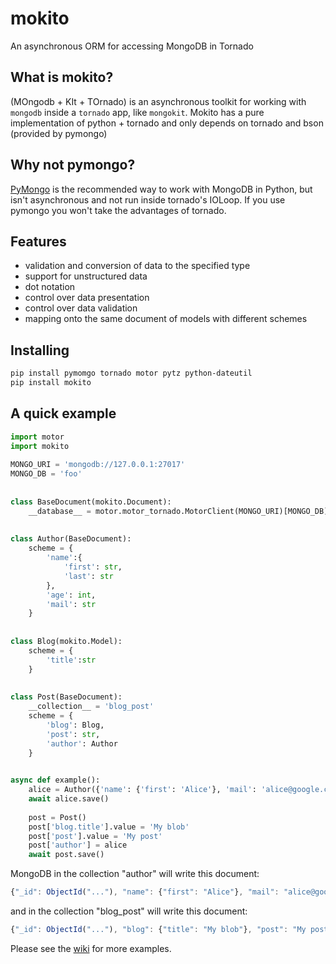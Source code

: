 # mokito
An asynchronous ORM for accessing MongoDB in Tornado

## What is mokito?
(MOngodb + KIt + TOrnado) is an asynchronous toolkit for working with ``mongodb`` inside a ``tornado`` app, like ``mongokit``. Mokito has a pure implementation of python + tornado and only depends on tornado and bson (provided by pymongo)

## Why not pymongo?
[PyMongo](http://api.mongodb.org/python/current/) is the recommended way to work with MongoDB in Python, but isn't asynchronous and not run inside tornado's IOLoop. If you use pymongo you won't take the advantages of tornado.

## Features
* validation and conversion of data to the specified type
* support for unstructured data
* dot notation
* control over data presentation
* control over data validation
* mapping onto the same document of models with different schemes

## Installing
```bash
pip install pymomgo tornado motor pytz python-dateutil
pip install mokito
```

## A quick example
```python
import motor
import mokito
 
MONGO_URI = 'mongodb://127.0.0.1:27017'
MONGO_DB = 'foo'
 
 
class BaseDocument(mokito.Document):
    __database__ = motor.motor_tornado.MotorClient(MONGO_URI)[MONGO_DB]
 
 
class Author(BaseDocument):
    scheme = {
        'name':{
            'first': str,
            'last': str
        },
        'age': int,
        'mail': str
    }
 
 
class Blog(mokito.Model):
    scheme = {
        'title':str
    }
 
 
class Post(BaseDocument):
    __collection__ = 'blog_post'
    scheme = {
        'blog': Blog,
        'post': str,
        'author': Author
    }
 

async def example():
    alice = Author({'name': {'first': 'Alice'}, 'mail': 'alice@google.com'})
    await alice.save()
    
    post = Post()
    post['blog.title'].value = 'My blob'
    post['post'].value = 'My post'
    post['author'] = alice
    await post.save()
```
MongoDB in the collection "author" will write this document:
```javascript
{"_id": ObjectId("..."), "name": {"first": "Alice"}, "mail": "alice@google.com"}
```
and in the collection "blog_post" will write this document:
```javascript
{"_id": ObjectId("..."), "blog": {"title": "My blob"}, "post": "My post", "author": DBRef("author", ObjectId("..."))}
```


Please see the [wiki](https://github.com/asmodius/mokito/wiki) for more examples.

